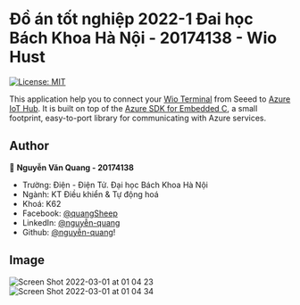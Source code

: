 # Đồ án tốt nghiệp 2022-1 Đai học Bách Khoa Hà Nội - 20174138 - Wio Hust

[![License: MIT](https://img.shields.io/badge/License-MIT-yellow.svg)](/LICENSE)

This application help you to connect your [Wio Terminal](https://www.seeedstudio.com/Wio-Terminal-p-4509.html) from Seeed to [Azure IoT Hub](https://azure.microsoft.com/services/iot-hub). It is built on top of the [Azure SDK for Embedded C](https://github.com/Azure/azure-sdk-for-c), a small footprint, easy-to-port library for communicating with Azure services.

## Author

👤 **Nguyễn Văn Quang - 20174138**

- Trường: Điện - Điện Tử. Đại học Bách Khoa Hà Nội
- Ngành: KT Điều khiển & Tự động hoá
- Khoá: K62
- Facebook: [@quangSheep](https://www.facebook.com/quangSheep/)
- LinkedIn: [@nguyễn-quang](https://www.linkedin.com/in/nguy%E1%BB%85n-quang-515565188/)
- Github: [@nguyễn-quang](https://github.com/QuangNguyeen)!

## Image
![Screen Shot 2022-03-01 at 01 04 23](https://user-images.githubusercontent.com/78789259/156034774-8158f78d-3482-40ce-bf0c-26a37941001e.png)
![Screen Shot 2022-03-01 at 01 04 34](https://user-images.githubusercontent.com/78789259/156034800-04f7bb6a-17c3-4409-b4eb-364cb2304464.png)
